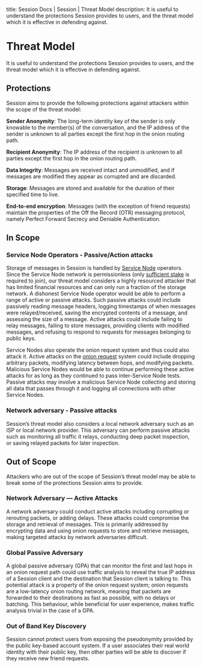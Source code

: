 title: Session Docs | Session | Threat Model
description: It is useful to understand the protections Session provides to users, and the threat model which it is effective in defending against.

# Threat Model 

It is useful to understand the protections Session provides to users, and the threat model which it is effective in defending against.

## Protections

Session aims to provide the following protections against attackers within the scope of the threat model:

**Sender Anonymity**: The long-term identity key of the sender is only knowable to the member(s) of the conversation, and the IP address of the sender is unknown to all parties except the first hop in the onion routing path.

**Recipient Anonymity**: The IP address of the recipient is unknown to all parties except the first hop in the onion routing path.

**Data Integrity**: Messages are received intact and unmodified, and if messages are modified they appear as corrupted and are discarded.

**Storage**: Messages are stored and available for the duration of their specified time to live.

**End-to-end encryption**: Messages (with the exception of friend requests) maintain the properties of the Off the Record (OTR) messaging protocol, namely Perfect Forward Secrecy and Deniable Authentication.

## In Scope

### Service Node Operators - Passive/Action attacks

Storage of messages in Session is handled by [Service Node](../../../ServiceNodes/SNOverview/) operators. Since the Service Node network is permissionless (only [sufficient stake](../../../ServiceNodes/StakingRequirement/) is required to join), our threat model considers a highly resourced attacker that has limited financial resources and can only run a fraction of the storage network. A dishonest Service Node operator would be able to perform a range of active or passive attacks. Such passive attacks could include passively reading message headers, logging timestamps of when messages were relayed/received, saving the encrypted contents of a message, and assessing the size of a message. Active attacks could include failing to relay messages, failing to store messages, providing clients with modified messages, and refusing to respond to requests for messages belonging to public keys. 

Service Nodes also operate the onion request system and thus could also attack it. Active attacks on the [onion request](../infrastructure/#onion-requests) system could include dropping arbitrary packets, modifying latency between hops, and modifying packets. Malicious Service Nodes would be able to continue performing these active attacks for as long as they continued to pass inter-Service Node tests. Passive attacks may involve a malicious Service Node collecting and storing all data that passes through it and logging all connections with other Service Nodes. 

### Network adversary - Passive attacks

Session’s threat model also considers a local network adversary such as an ISP or local network provider. This adversary can perform passive attacks such as monitoring all traffic it relays, conducting deep packet inspection, or saving relayed packets for later inspection.

## Out of Scope 

Attackers who are out of the scope of Session’s threat model may be able to break some of the protections Session aims to provide. 

### Network Adversary — Active Attacks 

A network adversary could conduct active attacks including corrupting or rerouting packets, or adding delays. These attacks could compromise the storage and retrieval of messages. This is primarily addressed by encrypting data and using onion requests to store and retrieve messages, making targeted attacks by network adversaries difficult.

### Global Passive Adversary

A global passive adversary (GPA) that can monitor the first and last hops in an onion request path could use traffic analysis to reveal the true IP address of a Session client and the destination that Session client is talking to. This potential attack is a property of the onion request system; onion requests are a low-latency onion routing network, meaning that packets are forwarded to their destinations as fast as possible, with no delays or batching. This behaviour, while beneficial for user experience, makes traffic analysis trivial in the case of a GPA.

### Out of Band Key Discovery 

Session cannot protect users from exposing the pseudonymity provided by the public key-based account system. If a user associates their real world identity with their public key, then other parties will be able to discover if they receive new friend requests.